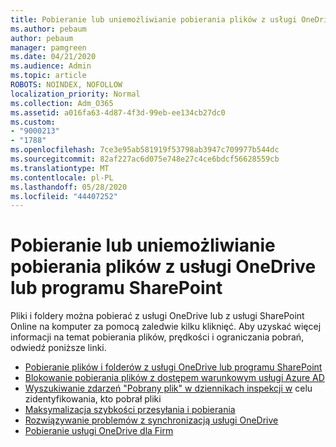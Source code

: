 ```yaml
---
title: Pobieranie lub uniemożliwianie pobierania plików z usługi OneDrive lub programu SharePoint
ms.author: pebaum
author: pebaum
manager: pamgreen
ms.date: 04/21/2020
ms.audience: Admin
ms.topic: article
ROBOTS: NOINDEX, NOFOLLOW
localization_priority: Normal
ms.collection: Adm_O365
ms.assetid: a016fa63-4d87-4f3d-99eb-ee134cb27dc0
ms.custom:
- "9000213"
- "1788"
ms.openlocfilehash: 7ce3e95ab581919f53798ab3947c709977b544dc
ms.sourcegitcommit: 82af227ac6d075e748e27c4ce6bdcf56628559cb
ms.translationtype: MT
ms.contentlocale: pl-PL
ms.lasthandoff: 05/28/2020
ms.locfileid: "44407252"
---
```

# <a name="download-or-prevent-download-of-files-from-onedrive-or-sharepoint"></a>Pobieranie lub uniemożliwianie pobierania plików z usługi OneDrive lub programu SharePoint

Pliki i foldery można pobierać z usługi OneDrive lub z usługi SharePoint Online na komputer za pomocą zaledwie kilku kliknięć. Aby uzyskać więcej informacji na temat pobierania plików, prędkości i ograniczania pobrań, odwiedź poniższe linki.

- [Pobieranie plików i folderów z usługi OneDrive lub programu SharePoint](https://support.office.com/article/Download-files-and-folders-from-OneDrive-or-SharePoint-5c7397b7-19c7-4893-84fe-d02e8fa5df05)
- [Blokowanie pobierania plików z dostępem warunkowym usługi Azure AD](https://docs.microsoft.com/cloud-app-security/use-case-proxy-block-session-aad#create-a-block-download-policy-for-unmanaged-devices)
- [Wyszukiwanie zdarzeń "Pobrany plik" w dziennikach inspekcji w](https://docs.microsoft.com/microsoft-365/compliance/search-the-audit-log-in-security-and-compliance?view=o365-worldwide#file-and-page-activities) celu zidentyfikowania, kto pobrał pliki
- [Maksymalizacja szybkości przesyłania i pobierania](https://support.office.com/article/Maximize-upload-and-download-speed-8eeadfb8-501f-406d-997b-98ab6ff67f43)
- [Rozwiązywanie problemów z synchronizacją usługi OneDrive](https://support.office.com/article/Fix-OneDrive-sync-problems-83ab0d8a-8400-45b0-8dcf-dc8aa8a6bcf8)
- [Pobieranie usługi OneDrive dla Firm](https://onedrive.live.com/about/download/)
